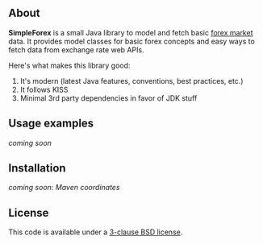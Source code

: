 ## About

**SimpleForex** is a small Java library to model and fetch basic [forex market](https://en.wikipedia.org/wiki/Foreign_exchange_market) data.
It provides model classes for basic forex concepts and easy ways to fetch data from exchange rate web APIs.

Here's what makes this library good:

1. It's modern (latest Java features, conventions, best practices, etc.)
2. It follows KISS
3. Minimal 3rd party dependencies in favor of JDK stuff

## Usage examples

*coming soon*

## Installation

*coming soon: Maven coordinates*

## License

This code is available under a [3-clause BSD license](LICENSE).
